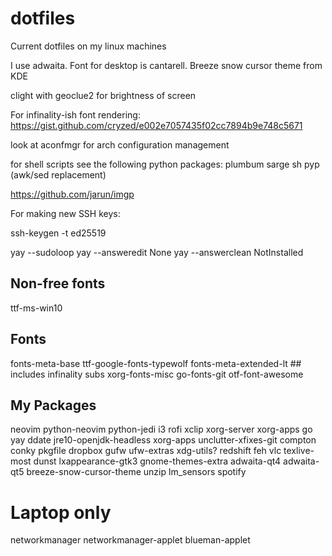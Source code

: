 # dotfiles
Current dotfiles on my linux machines

I use adwaita.
Font for desktop is cantarell.
Breeze snow cursor theme from KDE

clight with geoclue2 for brightness of screen

For infinality-ish font rendering:
https://gist.github.com/cryzed/e002e7057435f02cc7894b9e748c5671


look at aconfmgr for arch configuration management

for shell scripts see the following python packages:
plumbum
sarge
sh
pyp (awk/sed replacement)

https://github.com/jarun/imgp

For making new SSH keys:

  ssh-keygen -t ed25519


yay --sudoloop
yay --answeredit None
yay --answerclean NotInstalled


## Non-free fonts
ttf-ms-win10

## Fonts
fonts-meta-base
ttf-google-fonts-typewolf
fonts-meta-extended-lt ## includes infinality subs
xorg-fonts-misc
go-fonts-git
otf-font-awesome

## My Packages
neovim
python-neovim
python-jedi
i3
rofi
xclip
xorg-server
xorg-apps
go
yay
ddate
jre10-openjdk-headless
xorg-apps
unclutter-xfixes-git
compton
conky
pkgfile
dropbox
gufw
ufw-extras
xdg-utils?
redshift
feh
vlc
texlive-most
dunst
lxappearance-gtk3
gnome-themes-extra
adwaita-qt4
adwaita-qt5
breeze-snow-cursor-theme
unzip
lm_sensors
spotify

# Laptop only
networkmanager
networkmanager-applet
blueman-applet

